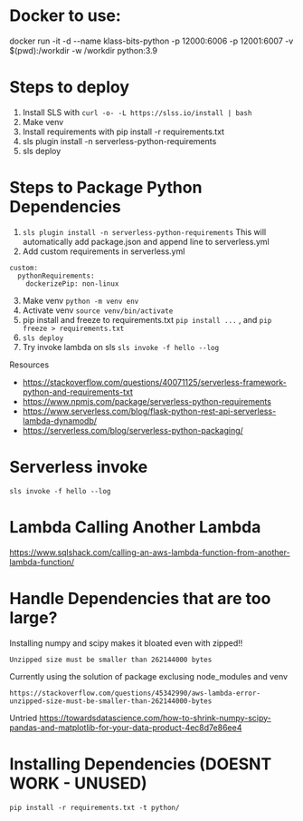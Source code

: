 # Docker to use:
docker run -it -d --name klass-bits-python -p 12000:6006 -p 12001:6007 -v $(pwd):/workdir -w /workdir python:3.9

# Steps to deploy
1. Install SLS with `curl -o- -L https://slss.io/install | bash`
2. Make venv
3. Install requirements with pip install -r requirements.txt
4. sls plugin install -n serverless-python-requirements
5. sls deploy


# Steps to Package Python Dependencies

1. `sls plugin install -n serverless-python-requirements` This will automatically add package.json and append line to serverless.yml
2. Add custom requirements in serverless.yml
```
custom:
  pythonRequirements:
    dockerizePip: non-linux
```
3. Make venv  `python -m venv env`
4. Activate venv `source venv/bin/activate`
5. pip install and freeze to requirements.txt `pip install ...` , and `pip freeze > requirements.txt`
6. `sls deploy`
7. Try invoke lambda on sls `sls invoke -f hello --log`

Resources
- https://stackoverflow.com/questions/40071125/serverless-framework-python-and-requirements-txt  
- https://www.npmjs.com/package/serverless-python-requirements
- https://www.serverless.com/blog/flask-python-rest-api-serverless-lambda-dynamodb/
- https://serverless.com/blog/serverless-python-packaging/

# Serverless invoke

`sls invoke -f hello --log`

# Lambda Calling Another Lambda

https://www.sqlshack.com/calling-an-aws-lambda-function-from-another-lambda-function/

# Handle Dependencies that are too large?

Installing numpy and scipy makes it bloated even with zipped!!

`Unzipped size must be smaller than 262144000 bytes`

Currently using the solution of package exclusing node_modules and venv

`https://stackoverflow.com/questions/45342990/aws-lambda-error-unzipped-size-must-be-smaller-than-262144000-bytes`

Untried
https://towardsdatascience.com/how-to-shrink-numpy-scipy-pandas-and-matplotlib-for-your-data-product-4ec8d7e86ee4

# Installing Dependencies (DOESNT WORK - UNUSED)

`pip install -r requirements.txt -t python/`
